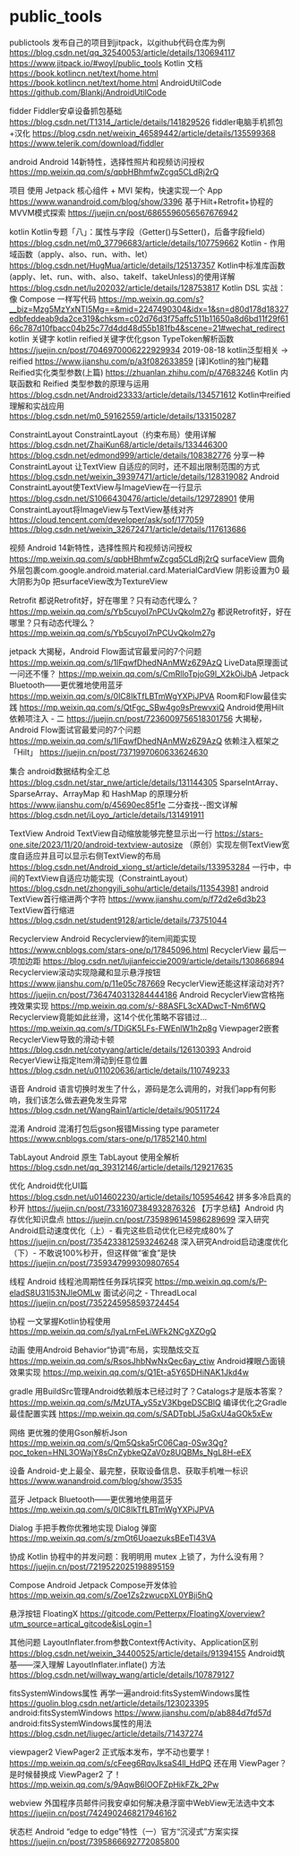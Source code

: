 # public_tools
publictools
发布自己的项目到jitpack，以github代码仓库为例 https://blog.csdn.net/qq_32540053/article/details/130694117 https://www.jitpack.io/#woyl/public_tools
Kotlin 文档 https://book.kotlincn.net/text/home.html https://book.kotlincn.net/text/home.html
AndroidUtilCode https://github.com/Blankj/AndroidUtilCode

fidder
Fiddler安卓设备抓包基础 https://blog.csdn.net/T1314_/article/details/141829526
fiddler电脑手机抓包+汉化 https://blog.csdn.net/weixin_46589442/article/details/135599368
https://www.telerik.com/download/fiddler

android
Android 14新特性，选择性照片和视频访问授权 https://mp.weixin.qq.com/s/qpbHBhmfwZcgq5CLdRj2rQ

项目
使用 Jetpack 核心组件 + MVI 架构，快速实现一个 App https://www.wanandroid.com/blog/show/3396
基于Hilt+Retrofit+协程的MVVM模式探索 https://juejin.cn/post/6865596056567676942

kotlin
Kotlin专题「八」：属性与字段（Getter()与Setter()，后备字段field） https://blog.csdn.net/m0_37796683/article/details/107759662
Kotlin - 作用域函数（apply、also、run、with、let） https://blog.csdn.net/HugMua/article/details/125137357
Kotlin中标准库函数(apply、let、run、with、also、takeIf、takeUnless)的使用详解 https://blog.csdn.net/lu202032/article/details/128753817
Kotlin DSL 实战：像 Compose 一样写代码  https://mp.weixin.qq.com/s?__biz=Mzg5MzYxNTI5Mg==&mid=2247490304&idx=1&sn=d80d178d18327edbfeddeab9da2ce319&chksm=c02d76d3f75affc511b11650a8d6bd11f29f6166c787d10fbacc04b25c77d4dd48d55b181fb4&scene=21#wechat_redirect
kotlin 关键字
kotlin reified关键字优化gson TypeToken解析函数 https://juejin.cn/post/7046970006222929934
2019-08-18 kotlin泛型相关 -> reified https://www.jianshu.com/p/a3f082633859
[译]Kotlin的独门秘籍Reified实化类型参数(上篇) https://zhuanlan.zhihu.com/p/47683246
Kotlin 内联函数和 Reified 类型参数的原理与运用 https://blog.csdn.net/Android23333/article/details/134571612
Kotlin中reified理解和实战应用 https://blog.csdn.net/m0_59162559/article/details/133150287

ConstraintLayout
ConstraintLayout（约束布局）使用详解 https://blog.csdn.net/ZhaiKun68/article/details/133446300 https://blog.csdn.net/edmond999/article/details/108382776
分享一种 ConstraintLayout 让TextView 自适应的同时，还不超出限制范围的方式 https://blog.csdn.net/weixin_39397471/article/details/128319082
Android ConstraintLayout使TextView与ImageView在一行显示 https://blog.csdn.net/S1066430476/article/details/129728901
使用ConstraintLayout将ImageView与TextView基线对齐 https://cloud.tencent.com/developer/ask/sof/177059 https://blog.csdn.net/weixin_32672471/article/details/117613686

视频
Android 14新特性，选择性照片和视频访问授权 https://mp.weixin.qq.com/s/qpbHBhmfwZcgq5CLdRj2rQ
surfaceView 圆角  外层包裹com.google.android.material.card.MaterialCardView 阴影设置为0 最大阴影为0p 把surfaceView改为TextureView

Retrofit
都说Retrofit好，好在哪里？只有动态代理么？ https://mp.weixin.qq.com/s/Yb5cuyoI7nPCUvQkolm27g
都说Retrofit好，好在哪里？只有动态代理么？ https://mp.weixin.qq.com/s/Yb5cuyoI7nPCUvQkolm27g

jetpack
大揭秘，Android Flow面试官最爱问的7个问题 https://mp.weixin.qq.com/s/1lFqwfDhedNAnMWz6Z9AzQ
LiveData原理面试一问还不懂？ https://mp.weixin.qq.com/s/CmRlloTpjoG9l_X2kOiJbA
Jetpack Bluetooth——更优雅地使用蓝牙 https://mp.weixin.qq.com/s/0lC8IkTfLBTmWgYXPiJPVA
Room和Flow最佳实践 https://mp.weixin.qq.com/s/QtFgc_SBw4go9sPrewvxiQ
Android使用Hilt依赖项注入 - 二 https://juejin.cn/post/7236009756518301756
大揭秘，Android Flow面试官最爱问的7个问题 https://mp.weixin.qq.com/s/1lFqwfDhedNAnMWz6Z9AzQ
依赖注入框架之 「Hilt」 https://juejin.cn/post/7371997060633624630

集合
android数据结构全汇总 https://blog.csdn.net/star_nwe/article/details/131144305
SparseIntArray、SparseArray、ArrayMap 和 HashMap 的原理分析 https://www.jianshu.com/p/45690ec85f1e
二分查找--图文详解 https://blog.csdn.net/iLoyo_/article/details/131491911

TextView
Android TextView自动缩放能够完整显示出一行 https://stars-one.site/2023/11/20/android-textview-autosize
（原创）实现左侧TextView宽度自适应并且可以显示右侧TextView的布局 https://blog.csdn.net/Android_xiong_st/article/details/133953284
一行中，中间的TextView自适应功能实现（ConstraintLayout） https://blog.csdn.net/zhongyili_sohu/article/details/113543981
android TextView首行缩进两个字符 https://www.jianshu.com/p/f72d2e6d3b23
TextView首行缩进 https://blog.csdn.net/student9128/article/details/73751044

Recyclerview
Android Recyclerview的item间距实现 https://www.cnblogs.com/stars-one/p/17845096.html
RecyclerView 最后一项加边距 https://blog.csdn.net/lujianfeiccie2009/article/details/130866894
Recyclerview滚动实现隐藏和显示悬浮按钮 https://www.jianshu.com/p/11e05c787669
RecyclerView还能这样滚动对齐? https://juejin.cn/post/7364740313284444186
Android RecyclerView宫格拖拽效果实现 https://mp.weixin.qq.com/s/-88ASFL3cXADwcT-Nm6fWQ
Recyclerview竟能如此丝滑，这14个优化策略不容错过... https://mp.weixin.qq.com/s/TDiGK5LFs-FWEnlW1h2p8g
Viewpager2嵌套RecyclerView导致的滑动卡顿 https://blog.csdn.net/cotyyang/article/details/126130393
Android RecyerView让指定Item滑动到任意位置 https://blog.csdn.net/u011020636/article/details/110749233


语音
Android 语言切换时发生了什么，源码是怎么调用的，对我们app有何影响，我们该怎么做去避免发生异常 https://blog.csdn.net/WangRain1/article/details/90511724

混淆
Android 混淆打包后gson报错Missing type parameter https://www.cnblogs.com/stars-one/p/17852140.html

TabLayout
Android 原生 TabLayout 使用全解析 https://blog.csdn.net/qq_39312146/article/details/129217635

优化
Android优化UI篇 https://blog.csdn.net/u014602230/article/details/105954642
拼多多冷启真的秒开 https://juejin.cn/post/7331607384932876326
【万字总结】Android 内存优化知识盘点 https://juejin.cn/post/7359896145986289699
深入研究Android启动速度优化（上）- 看完这些启动优化已经完成80%了 https://juejin.cn/post/7354233812593246248
深入研究Android启动速度优化（下）- 不敢说100%秒开，但这样做“雀食”是快 https://juejin.cn/post/7359347999309807654

线程
Android 线程池周期性任务踩坑探究 https://mp.weixin.qq.com/s/P-eladS8U31l53NJleOMLw
面试必问之 - ThreadLocal https://juejin.cn/post/7352245958593724454

协程
一文掌握Kotlin协程使用 https://mp.weixin.qq.com/s/lyaLrnFeLiWFk2NCgXZOgQ

动画
使用Android Behavior“协调”布局，实现酷炫交互 https://mp.weixin.qq.com/s/RsosJhbNwNxQec6ay_ctiw
Android裸眼凸面镜效果实现 https://mp.weixin.qq.com/s/Q1Et-a5Y65DHiNAK1Jkd4w

gradle
用BuildSrc管理Android依赖版本已经过时了？Catalogs才是版本答案？ https://mp.weixin.qq.com/s/MzUTA_yS5zV3KbgeDSCBlQ
编译优化之Gradle最佳配置实践 https://mp.weixin.qq.com/s/SADTpbLJ5aGxU4aGOk5xEw

网络
更优雅的使用Gson解析Json https://mp.weixin.qq.com/s/Qm5Qska5rC06Caq-0Sw3Qg?poc_token=HNL3OWajY8sCnZybkeQZaV0z8UQBMs_NgL8H-eEX

设备
Android-史上最全、最完整，获取设备信息、获取手机唯一标识 https://www.wanandroid.com/blog/show/3535

蓝牙
Jetpack Bluetooth——更优雅地使用蓝牙 https://mp.weixin.qq.com/s/0lC8IkTfLBTmWgYXPiJPVA

Dialog
手把手教你优雅地实现 Dialog 弹窗 https://mp.weixin.qq.com/s/zmOt6UoaezuksBEeTl43VA

协成
Kotlin 协程中的并发问题：我明明用 mutex 上锁了，为什么没有用？ https://juejin.cn/post/7219522025198895159

Compose
Android Jetpack Compose开发体验 https://mp.weixin.qq.com/s/Zoe1Zs2zwucpXL0YBji5hQ

悬浮按钮
FloatingX https://gitcode.com/Petterpx/FloatingX/overview?utm_source=artical_gitcode&isLogin=1 

其他问题
LayoutInflater.from参数Context传Activity、Application区别 https://blog.csdn.net/weixin_34400525/article/details/91394155
Android筑基——深入理解 LayoutInflater.inflate() 方法 https://blog.csdn.net/willway_wang/article/details/107879127

fitsSystemWindows属性
再学一遍android:fitsSystemWindows属性 https://guolin.blog.csdn.net/article/details/123023395
android:fitsSystemWindows https://www.jianshu.com/p/ab884d7fd57d
android:fitsSystemWindows属性的用法 https://blog.csdn.net/liugec/article/details/71437274

viewpager2
ViewPager2 正式版本发布，学不动也要学！ https://mp.weixin.qq.com/s/cFeeg6RqvJksaS4ll_HdPQ
还在用 ViewPager？是时候替换成 ViewPager2 了！ https://mp.weixin.qq.com/s/9AqwB6lOOFZpHikFZk_2Pw

webview
外国程序员邮件问我安卓如何解决悬浮窗中WebView无法选中文本 https://juejin.cn/post/7424902468217946162

状态栏
Android “edge to edge”特性（一）官方“沉浸式”方案实探 https://juejin.cn/post/7395866692772085800